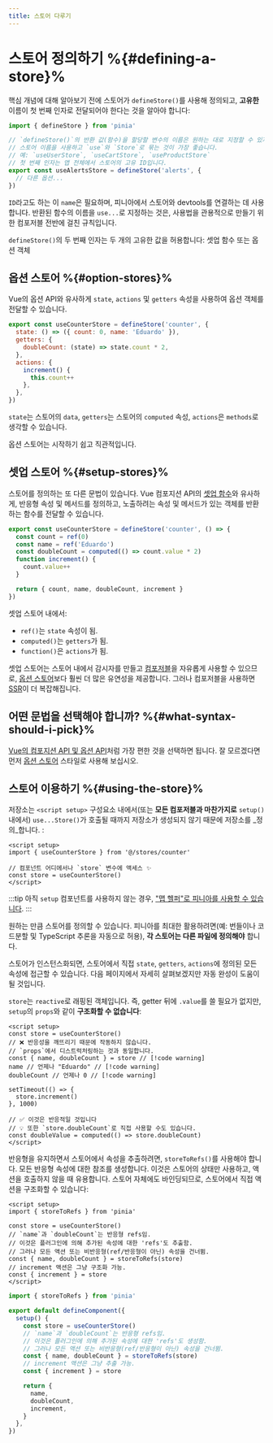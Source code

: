 ```yaml
---
title: 스토어 다루기
---
```


# 스토어 정의하기 %{#defining-a-store}%

핵심 개념에 대해 알아보기 전에 스토어가 `defineStore()`를 사용해 정의되고,
**고유한** 이름이 첫 번째 인자로 전달되어야 한다는 것을 알아야 합니다:

```js
import { defineStore } from 'pinia'

// `defineStore()`의 반환 값(함수)을 할당할 변수의 이름은 원하는 대로 지정할 수 있지만,
// 스토어 이름을 사용하고 `use`와 `Store`로 묶는 것이 가장 좋습니다.
// 예: `useUserStore`, `useCartStore`, `useProductStore`
// 첫 번째 인자는 앱 전체에서 스토어의 고유 ID입니다.
export const useAlertsStore = defineStore('alerts', {
  // 다른 옵션...
})
```

`ID`라고도 하는 이 `name`은 필요하며,
피니아에서 스토어와 devtools를 연결하는 데 사용합니다.
반환된 함수의 이름을 `use...`로 지정하는 것은,
사용법을 관용적으로 만들기 위한 컴포저블 전반에 걸친 규칙입니다.

`defineStore()`의 두 번째 인자는 두 개의 고유한 값을 허용합니다: 셋업 함수 또는 옵션 객체

## 옵션 스토어 %{#option-stores}%

Vue의 옵션 API와 유사하게 `state`, `actions` 및 `getters` 속성을 사용하여 옵션 객체를 전달할 수 있습니다.

```js {2-10}
export const useCounterStore = defineStore('counter', {
  state: () => ({ count: 0, name: 'Eduardo' }),
  getters: {
    doubleCount: (state) => state.count * 2,
  },
  actions: {
    increment() {
      this.count++
    },
  },
})
```

`state`는 스토어의 `data`, `getters`는 스토어의 `computed` 속성, `actions`은 `methods`로 생각할 수 있습니다.

옵션 스토어는 시작하기 쉽고 직관적입니다.

## 셋업 스토어 %{#setup-stores}%

스토어를 정의하는 또 다른 문법이 있습니다.
Vue 컴포지션 API의 [셋업 함수](https://vuejs.kr/api/composition-api-setup.html)와 유사하게,
반응형 속성 및 메서드를 정의하고,
노출하려는 속성 및 메서드가 있는 객체를 반환하는 함수를 전달할 수 있습니다.

```js
export const useCounterStore = defineStore('counter', () => {
  const count = ref(0)
  const name = ref('Eduardo')
  const doubleCount = computed(() => count.value * 2)
  function increment() {
    count.value++
  }

  return { count, name, doubleCount, increment }
})
```

셋업 스토어 내에서:

- `ref()`는 `state` 속성이 됨.
- `computed()`는 `getters`가 됨.
- `function()`은 `actions`가 됨.


셋업 스토어는 스토어 내에서 감시자를 만들고 [컴포저블](https://vuejs.kr/guide/reusability/composables.html#composables)을 자유롭게 사용할 수 있으므로,
[옵션 스토어](#option-stores)보다 훨씬 더 많은 유연성을 제공합니다.
그러나 컴포저블을 사용하면 [SSR](/cookbook/composables.md)이 더 복잡해집니다.

## 어떤 문법을 선택해야 합니까? %{#what-syntax-should-i-pick}%

[Vue의 컴포지션 API 및 옵션 API](https://vuejs.kr/guide/introduction.html#which-to-choose)처럼 가장 편한 것을 선택하면 됩니다.
잘 모르겠다면 먼저 [옵션 스토어](#option-stores) 스타일로 사용해 보십시오.

## 스토어 이용하기 %{#using-the-store}%

저장소는 `<script setup>` 구성요소 내에서(또는 **모든 컴포저블과 마찬가지로** `setup()` 내에서)
`use...Store()`가 호출될 때까지 저장소가 생성되지 않기 때문에 저장소를 _정의_합니다. :

```vue
<script setup>
import { useCounterStore } from '@/stores/counter'

// 컴포넌트 어디에서나 `store` 변수에 액세스 ✨
const store = useCounterStore()
</script>
```

:::tip
아직 `setup` 컴포넌트를 사용하지 않는 경우,
["맵 헬퍼"로 피니아를 사용할 수 있습니다](/cookbook/options-api.md).
:::

원하는 만큼 스토어를 정의할 수 있습니다.
피니아를 최대한 활용하려면(예: 번들이나 코드분할 및 TypeScript 추론을 자동으로 허용),
**각 스토어는 다른 파일에 정의해야** 합니다.

스토어가 인스턴스화되면,
스토어에서 직접 `state`, `getters`, `actions`에 정의된 모든 속성에 접근할 수 있습니다.
다음 페이지에서 자세히 살펴보겠지만 자동 완성이 도움이 될 것입니다.

`store`는 `reactive`로 래핑된 객체입니다.
즉, getter 뒤에 `.value`를 쓸 필요가 없지만,
`setup`의 `props`와 같이 **구조화할 수 없습니다**:

```vue
<script setup>
const store = useCounterStore()
// ❌ 반응성을 깨뜨리기 때문에 작동하지 않습니다.
// `props`에서 디스트럭처링하는 것과 동일합니다.
const { name, doubleCount } = store // [!code warning]
name // 언제나 "Eduardo" // [!code warning]
doubleCount // 언제나 0 // [!code warning]

setTimeout(() => {
  store.increment()
}, 1000)

// ✅ 이것은 반응적일 것입니다
// 💡 또한 `store.doubleCount`로 직접 사용할 수도 있습니다.
const doubleValue = computed(() => store.doubleCount)
</script>
```

반응형을 유지하면서 스토어에서 속성을 추출하려면, `storeToRefs()`를 사용해야 합니다.
모든 반응형 속성에 대한 참조를 생성합니다.
이것은 스토어의 상태만 사용하고, 액션을 호출하지 않을 때 유용합니다.
스토어 자체에도 바인딩되므로, 스토어에서 직접 액션을 구조화할 수 있습니다:

```vue
<script setup>
import { storeToRefs } from 'pinia'

const store = useCounterStore()
// `name`과 `doubleCount`는 반응형 refs임.
// 이것은 플러그인에 의해 추가된 속성에 대한 'refs'도 추출함.
// 그러나 모든 액션 또는 비반응형(ref/반응형이 아닌) 속성을 건너뜀.
const { name, doubleCount } = storeToRefs(store)
// increment 액션은 그냥 구조화 가능.
const { increment } = store
</script>
```

```js
import { storeToRefs } from 'pinia'

export default defineComponent({
  setup() {
    const store = useCounterStore()
    // `name`과 `doubleCount`는 반응형 refs임.
    // 이것은 플러그인에 의해 추가된 속성에 대한 'refs'도 생성함.
    // 그러나 모든 액션 또는 비반응형(ref/반응형이 아닌) 속성을 건너뜀.
    const { name, doubleCount } = storeToRefs(store)
    // increment 액션은 그냥 추출 가능.
    const { increment } = store

    return {
      name,
      doubleCount,
      increment,
    }
  },
})
```
